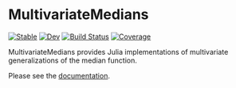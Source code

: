 # MultivariateMedians

[![Stable](https://img.shields.io/badge/docs-stable-blue.svg)](https://bcbi.github.io/MultivariateMedians.jl/stable)
[![Dev](https://img.shields.io/badge/docs-dev-blue.svg)](https://bcbi.github.io/MultivariateMedians.jl/dev)
[![Build Status](https://github.com/bcbi/MultivariateMedians.jl/workflows/CI/badge.svg)](https://github.com/bcbi/MultivariateMedians.jl/actions)
[![Coverage](https://codecov.io/gh/bcbi/MultivariateMedians.jl/branch/master/graph/badge.svg)](https://codecov.io/gh/bcbi/MultivariateMedians.jl)

MultivariateMedians
provides Julia implementations of multivariate generalizations of the
median function.

Please see the
[documentation](https://bcbi.github.io/MultivariateMedians.jl/stable/).
